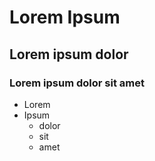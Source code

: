 # Lorem Ipsum
## Lorem ipsum dolor 
### Lorem ipsum dolor sit amet

* Lorem
* Ipsum
	* dolor
	* sit
	* amet
